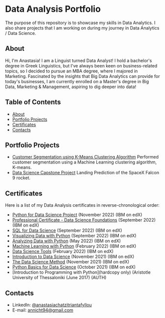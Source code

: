 # Data Analysis Portfolio

The purpose of this repository is to showcase my skills in Data Analytics. I also share projects that I am working on during my journey in Data Analytics / Data Science.

## About

Hi, I'm Anastasia! I am a Linguist turned Data Analyst! I hold a bachelor's degree in Greek Linguistics, but I've always been keen on business-related topics, so I decided to pursue an MBA degree, where I majored in Marketing. Fascinated by the insights that Big Data Analytics can provide for today's businesses, I am currently enrolled on a Master's degree in Big Data, Marketing & Management, aspiring to dig deeper into data!
  

## Table of Contents
- [About](#about)
- [Portfolio Projects](#portfolio-projects)
- [Certificates](#certificates)
- [Contacts](#contacts)



## Portfolio Projects
- [Customer Segmentation using K-Means Clustering Algorithm](https://github.com/AnastasiaChatzi/Data-Analysis-Portfolio/blob/main/Customer_Segmentation_K_means_Clustering.ipynb) Performed customer segmentation using a Machine Learning clustering algorithm, K-means. 
- [Data Science Capstone Project](https://github.com/AnastasiaChatzi/IBM_DataScience_Capstone_Project) Landing Prediction of the SpaceX Falcon 9 rocket.


## Certificates
Here is a list of my Data Analysis certificates in reverse-chronological order:
- [Python for Data Science Project](https://courses.edx.org/certificates/a3231f057c104dfda42eefcaf2b06226) (November 2022) (IBM on edX)
- [Professional Certificate - Data Science Foundations](https://credentials.edx.org/credentials/924eb4f34f2e464598cbf18f946c3724/) (September 2022) (IBM on edX)
- [SQL for Data Science](https://courses.edx.org/certificates/8f3377fb3a9840179e0835479a1e7bb1) (September 2022) (IBM on edX)
- [Visualizing Data with Python](https://courses.edx.org/certificates/050440af051d4b4cbf859befebaad22f) (September 2022) (IBM on edX)
- [Analyzing Data with Python](https://courses.edx.org/certificates/7bafbb33c72a429f8186ab82f38d6061) (May 2022) (IBM on edX)
- [Machine Learning with Python](https://courses.edx.org/certificates/8a7cee0258a04736b1c53c699327f8b8) (February 2022) (IBM on edX)
- [Data Science Tools](https://courses.edx.org/certificates/e7134da5d4584095910498786180f553) (February 2022) (IBM on edX)
- [Introduction to Data Science](https://courses.edx.org/certificates/a1f7fa467a184c09874a838d7acc224b) (November 2021) (IBM on edX)
- [The Data Science Method](https://courses.edx.org/certificates/0cf02f04e845407e9003e7432f7872f4) (November 2021) (IBM on edX)
- [Python Basics for Data Science](https://courses.edx.org/certificates/ddc22da7b1bb4e6cb90e3b3547b44d55) (October 2021) (IBM on edX)
- [Introduction to Programming with Python](hardcopy only) (Aristotle University of Thessaloniki (June 2017) (AUTH)

## Contacts
- LinkedIn: [@anastasiachatzitriantafyllou](www.linkedin.com/in/anastasiachatzi)
- E-mail: annicht94@gmail.com

